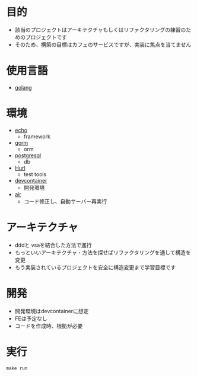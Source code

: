 # 目的
- 該当のプロジェクトはアーキテクチャもしくはリファクタリングの練習のためのプロジェクトです
- そのため、構築の目標はカフェのサービスですが、実装に焦点を当てません
# 使用言語
- [golang](https://go.dev/)

# 環境
- [echo](https://echo.labstack.com/)
    - framework
- [gorm](https://gorm.io/index.html)
    - orm
- [postgresql](https://www.postgresql.org/)
    - db
- [Hurl](https://hurl.dev/)
    - test tools
- [devcontainer](https://containers.dev/)
    - 開発環境
- [air](https://github.com/air-verse/air)
    - コード修正し、自動サーバー再実行

# アーキテクチャ
- dddと vsaを結合した方法で進行
- もっといいアーキテクチャ・方法を探せばリファクタリングを通して構造を変更
- もう実装されているプロジェクトを安全に構造変更まで学習目標です

# 開発
- 開発環境はdevcontainerに想定
- FEは予定なし
- コードを作成時、根拠が必要

# 実行
```
make run
```